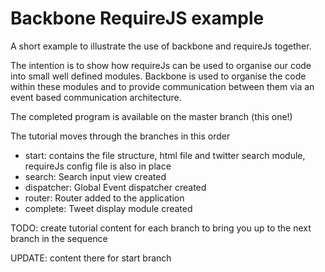 Backbone RequireJS example
==========================
A short example to illustrate the use of backbone and requireJs together.

The intention is to show how requireJs can be used to organise our code into small well defined modules. 
Backbone is used to organise the code within these modules and to provide communication between them via an event based
communication architecture.

The completed program is available on the master branch (this one!)

The tutorial moves through the branches in this order

- start: 
  contains the file structure, html file and twitter search module, requireJs
  config file is also in place
- search: 
  Search input view created
- dispatcher: 
  Global Event dispatcher created
- router: 
  Router added to the application
- complete: 
  Tweet display module created

TODO: create tutorial content for each branch to bring you up to the next branch in the sequence

UPDATE: content there for start branch

